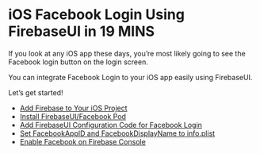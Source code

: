 # iOS Facebook Login Using FirebaseUI in 19 MINS

If you look at any iOS app these days, you’re most likely going to see the Facebook login button on the login screen.

You can integrate Facebook Login to your iOS app easily using FirebaseUI.




Let’s get started!

- [Add Firebase to Your iOS Project](https://softauthor.com/firebase-facebook-login-for-ios/#add-firebase-to-ios)
- [Install FirebaseUI/Facebook Pod](https://softauthor.com/firebase-facebook-login-for-ios/#install-firebaseui-facebook-pod-ios)
- [Add FirebaseUI Configuration Code for Facebook Login](https://softauthor.com/firebase-facebook-login-for-ios/#add-firebase-ui-configuration-code-for-facebook-ios)
- [Set FacebookAppID and FacebookDisplayName to info.plist](https://softauthor.com/firebase-facebook-login-for-ios/#set-facebookappid-facebookdisplayname-to-infoplist)
- [Enable Facebook on Firebase Console](https://softauthor.com/firebase-facebook-login-for-ios/#add-url-scheme-to-infoplist-ios)
